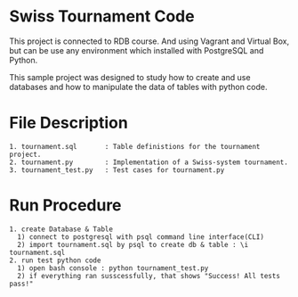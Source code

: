 # Swiss Tournament Code
This project is connected to RDB course. And using Vagrant and Virtual Box, 
but can be use any environment which installed with PostgreSQL and Python. 

This sample project was designed to study how to create and use databases and 
how to manipulate the data of tables with python code.

# File Description
    1. tournament.sql       : Table definistions for the tournament project.
    2. tournament.py        : Implementation of a Swiss-system tournament.
    3. tournament_test.py   : Test cases for tournament.py

# Run Procedure
    1. create Database & Table
      1) connect to postgresql with psql command line interface(CLI)
      2) import tournament.sql by psql to create db & table : \i tournament.sql
    2. run test python code 
      1) open bash console : python tournament_test.py
      2) if everything ran susscessfully, that shows "Success! All tests pass!"


